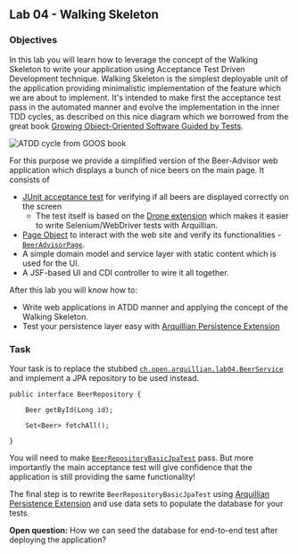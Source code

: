 ## Lab 04 - Walking Skeleton

### Objectives

In this lab you will learn how to leverage the concept of the Walking Skeleton to write your application using Acceptance Test Driven Development technique. Walking Skeleton is the simplest deployable unit of the application providing minimalistic implementation of the feature which we are about to implement. It's intended to make first the acceptance test pass in the automated manner and evolve the implementation in the inner TDD cycles, as described on this nice diagram which we borrowed from the great book [Growing Object-Oriented Software Guided by Tests](http://www.growing-object-oriented-software.com/).

![ATDD cycle from GOOS book](http://ubuntuone.com/3scoC3uEPSymR0Im2HTjy4 "ATDD cycle from GOOS book")

For this purpose we provide a simplified version of the Beer-Advisor web application which displays a bunch of nice beers on the main page. It consists of

* [JUnit acceptance test](https://github.com/arquillian/arquillian-hol/blob/master/lab04/web/src/test/java/org/arquillian/hol/lab04/ui/BeerAdvisorDroneTest.java) for verifying if all beers are displayed correctly on the screen
	* The test itself is based on the [Drone extension](http://arquillian.org/guides/functional_testing_using_drone/) which makes it easier to write Selenium/WebDriver tests with Arquillian. 
* [Page Object](http://code.google.com/p/selenium/wiki/PageObjects) to interact with the web site and verify its functionalities - [`BeerAdvisorPage`](https://github.com/arquillian/arquillian-hol/blob/master/lab04/web/src/test/java/org/arquillian/hol/lab04/ui/web/BeerAdvisorPage.java).
* A simple domain model and service layer with static content which is used for the UI.
* A JSF-based UI and CDI controller to wire it all together.

After this lab you will know how to:
* Write web applications in ATDD manner and applying the concept of the Walking Skeleton.
* Test your persistence layer easy with [Arquillian Persistence Extension](https://github.com/arquillian/arquillian-extension-persistence)

### Task

Your task is to replace the stubbed [`ch.open.arquillian.lab04.BeerService`](https://github.com/arquillian/arquillian-hol/blob/master/lab04/core/src/main/java/org/arquillian/hol/lab04/repository/BeerRepository.java) and implement a JPA repository to be used instead.

	public interface BeerRepository {

	    Beer getById(Long id);

	    Set<Beer> fetchAll();

	}

You will need to make [`BeerRepositoryBasicJpaTest`](https://github.com/arquillian/arquillian-hol/blob/master/lab04/core/src/test/java/org/arquillian/hol/lab04/repository/BeerRepositoryBasicJpaTest.java) pass. But more importantly the main acceptance test will give confidence that the application is still providing the same functionality!

The final step is to rewrite `BeerRepositoryBasicJpaTest` using [Arquillian Persistence Extension](https://github.com/arquillian/arquillian-extension-persistence) and use data sets to populate the database for your tests.

**Open question:** How we can seed the database for end-to-end test after deploying the application?


